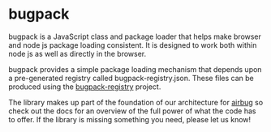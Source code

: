 # bugpack

bugpack is a JavaScript class and package loader that helps make browser and
node js package loading consistent. It is designed to work both within node
js as well as directly in the browser.

bugpack provides a simple package loading mechanism that depends upon a
pre-generated registry called bugpack-registry.json. These files can be
produced using the [bugpack-registry](https://github.com/airbug/bugpack-registry) project.

The library makes up part of the foundation of our architecture for [airbug](http://airbug.com)
so check out the docs for an overview of the full power of what the code has
to offer. If the library is missing something you need, please let us know!
